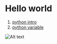 # Hello world

1. [python intro](https://github.com/codesafin/blog-test/edit/master/index.md)
2. [python variable](https://github.com/codesafin/blog-test/edit/master/index.md)

![Alt text](relative/path/to/img.jpg?raw=true "Title")

